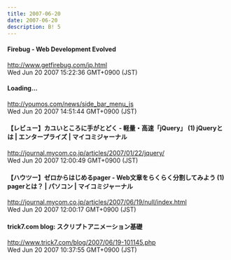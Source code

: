 ```yaml
---
title: 2007-06-20
date: 2007-06-20
description: B! 5
---
```


#### Firebug - Web Development Evolved
http://www.getfirebug.com/jp.html<br>
Wed Jun 20 2007 15:22:36 GMT+0900 (JST)<br>


#### Loading...
http://youmos.com/news/side_bar_menu_js<br>
Wed Jun 20 2007 14:51:44 GMT+0900 (JST)<br>


#### 【レビュー】カユいところに手がとどく - 軽量・高速「jQuery」 (1) jQueryとは | エンタープライズ | マイコミジャーナル
http://journal.mycom.co.jp/articles/2007/01/22/jquery/<br>
Wed Jun 20 2007 12:00:49 GMT+0900 (JST)<br>


#### 【ハウツー】ゼロからはじめるpager - Web文章をらくらく分割してみよう (1) pagerとは？ | パソコン | マイコミジャーナル
http://journal.mycom.co.jp/articles/2007/06/19/null/index.html<br>
Wed Jun 20 2007 12:00:17 GMT+0900 (JST)<br>


#### trick7.com blog: スクリプトアニメーション基礎
http://www.trick7.com/blog/2007/06/19-101145.php<br>
Wed Jun 20 2007 10:37:55 GMT+0900 (JST)<br>



